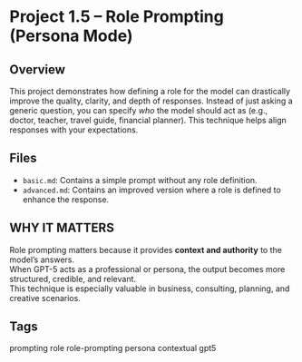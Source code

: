# Project 1.5 – Role Prompting (Persona Mode)

## Overview
This project demonstrates how defining a role for the model can drastically improve the quality, clarity, and depth of responses. Instead of just asking a generic question, you can specify *who* the model should act as (e.g., doctor, teacher, travel guide, financial planner). This technique helps align responses with your expectations.

## Files
- `basic.md`: Contains a simple prompt without any role definition.
- `advanced.md`: Contains an improved version where a role is defined to enhance the response.

## WHY IT MATTERS
Role prompting matters because it provides **context and authority** to the model’s answers.  
When GPT-5 acts as a professional or persona, the output becomes more structured, credible, and relevant.  
This technique is especially valuable in business, consulting, planning, and creative scenarios.

## Tags
prompting role role-prompting persona contextual gpt5

